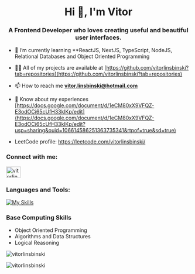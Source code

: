 <h1 align="center">Hi 👋, I'm Vitor</h1>
<h3 align="center">A Frontend Developer who loves creating useful and beautiful user interfaces.</h3>

- 🌱 I’m currently learning **ReactJS, NextJS, TypeScript, NodeJS, Relational Databases and Object Oriented Programming

- 👨‍💻 All of my projects are available at [https://github.com/vitorlinsbinski?tab=repositories](https://github.com/vitorlinsbinski?tab=repositories)

- 📫 How to reach me **vitor.linsbinski@hotmail.com**

- 📄 Know about my experiences [https://docs.google.com/document/d/1eCM80xX9VFQZ-E3odOCi65cUfH33klKp/edit](https://docs.google.com/document/d/1eCM80xX9VFQZ-E3odOCi65cUfH33klKp/edit?usp=sharing&ouid=106614586251363735341&rtpof=true&sd=true)

- LeetCode profile: https://leetcode.com/vitorlinsbinski/

<h3 align="left">Connect with me:</h3>
<p align="left">
<a href="https://linkedin.com/in/vitorlinsbinski" target="blank"><img align="center" src="https://raw.githubusercontent.com/rahuldkjain/github-profile-readme-generator/master/src/images/icons/Social/linked-in-alt.svg" alt="vitorlinsbinski" height="30" width="40" /></a>
</p>

<h3 align="left">Languages and Tools:</h3>

[![My Skills](https://skillicons.dev/icons?i=html,css,js,sass,ts,react,redux,vite,tailwind,nextjs,nodejs,prisma,git,github,mysql,java,cpp,arduino,py,figma,ai,ps)](https://skillicons.dev)

<h3 align="left">Base Computing Skills</h3>

- Object Oriented Programming
- Algorithms and Data Structures
- Logical Reasoning

<p><img align="center" src="https://github-readme-stats.vercel.app/api/top-langs?username=vitorlinsbinski&show_icons=true&locale=en&layout=compact" alt="vitorlinsbinski" /></p>

<p><img align="center" src="https://github-readme-streak-stats.herokuapp.com/?user=vitorlinsbinski&" alt="vitorlinsbinski" /></p>
